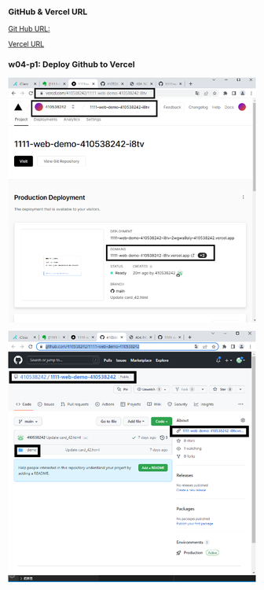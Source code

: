 ### GitHub & Vercel URL

[Git Hub URL:](https://vercel.com/410538242/1111-web-demo-410538242-i8tv)

[Vercel URL](https://1111-web-demo-410538242-i8tv.vercel.app/)

### w04-p1: Deploy Github to Vercel

![](w04-p1.png)

![](w04-p2.png)
